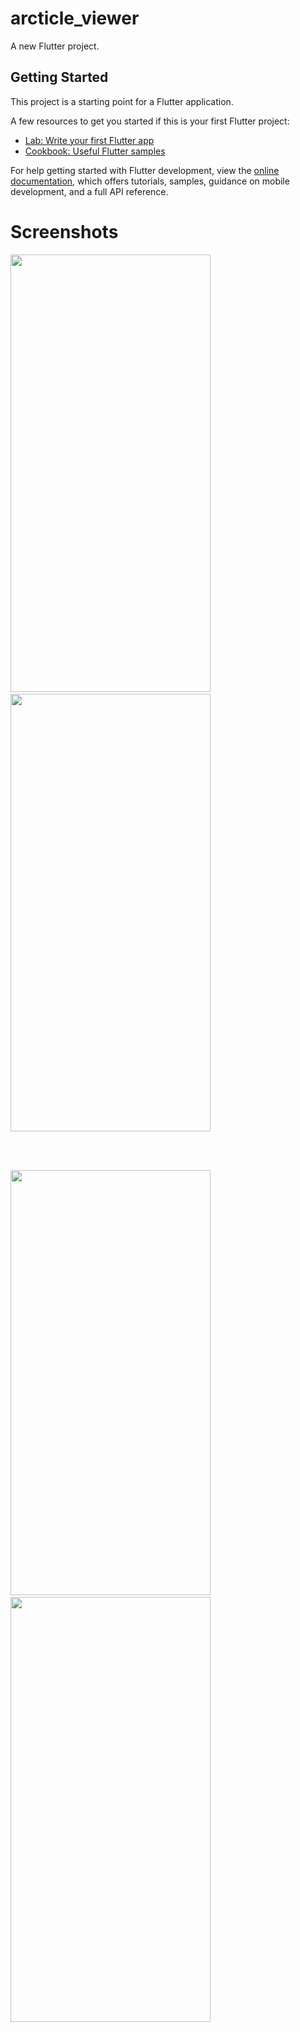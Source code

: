 # arcticle_viewer

A new Flutter project.

## Getting Started

This project is a starting point for a Flutter application.

A few resources to get you started if this is your first Flutter project:

- [Lab: Write your first Flutter app](https://docs.flutter.dev/get-started/codelab)
- [Cookbook: Useful Flutter samples](https://docs.flutter.dev/cookbook)

For help getting started with Flutter development, view the
[online documentation](https://docs.flutter.dev/), which offers tutorials,
samples, guidance on mobile development, and a full API reference.

# Screenshots
<p float="left">
  <img src="https://github.com/Sanket-Mathur-22/Article-Viewer/assets/88501631/52b4f556-4137-48cb-bc51-de6c4770964a" width="320" height="700" />
  &nbsp;&nbsp;&nbsp;&nbsp;&nbsp;&nbsp;
  <img src="https://github.com/Sanket-Mathur-22/Article-Viewer/assets/88501631/84e3350c-69f0-4030-907b-bed48d63ac30" width="320" height="700" />
</p>
<br>
<br>
<p float="left">
  <img src="https://github.com/Sanket-Mathur-22/Article-Viewer/assets/88501631/52b4f556-4137-48cb-bc51-de6c4770964a" width="320" height="680" />
  &nbsp;&nbsp;&nbsp;&nbsp;&nbsp;&nbsp;
  <img src="https://github.com/Sanket-Mathur-22/Article-Viewer/assets/88501631/84e3350c-69f0-4030-907b-bed48d63ac30" width="320" height="680" />
</p>
